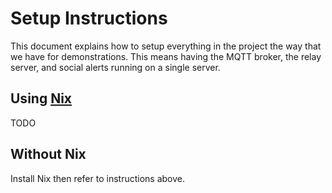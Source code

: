 # Setup Instructions

This document explains how to setup everything in the project the way that we have for demonstrations. This means having the MQTT broker, the relay server, and social alerts running on a single server.

## Using [Nix](https://nixos.org/download/)

TODO

## Without Nix

Install Nix then refer to instructions above.
